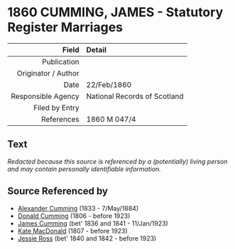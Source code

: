 ﻿---
layout: page
permalink: /sources/s18366368
---

# 1860 CUMMING, JAMES - Statutory Register Marriages

Field | Detail
---:|:---
Publication | 
Originator / Author | 
Date | 22/Feb/1860
Responsible Agency | National Records of Scotland
Filed by Entry | 
References | 1860 M 047/4

## Text

_Redacted because this source is referenced by a (potentially) living person and may contain personally identifiable information._

## Source Referenced by

* [Alexander Cumming](../people/@7028096@-alexander-cumming-b1833-d1884-5-7.md) (1833 - 7/May/1884)
* [Donald Cumming](../people/@45726416@-donald-cumming-b1806-d1923.md) (1806 - before 1923)
* [James Cumming](../people/@66384942@-james-cumming-b1836~1841-d1923-1-11.md) (bet' 1836 and 1841 - 11/Jan/1923)
* [Kate MacDonald](../people/@28255030@-kate-macdonald-b1807-d1923.md) (1807 - before 1923)
* [Jessie Ross](../people/@60546968@-jessie-ross-b1840~1842-d1923.md) (bet' 1840 and 1842 - before 1923)
